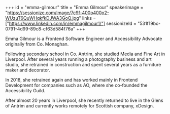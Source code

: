+++
id = "emma-gilmour"
title = "Emma Gilmour"
speakerimage = "https://sessionize.com/image/7c9f-400o400o2-WUzuT6QuWHqkfkDJWA3GoQ.jpg"
links = ["https://www.linkedin.com/in/emmagilmour1/"]
sessionizeId = "531f19bc-0791-4d99-89c8-cf63d584f76a"
+++

Emma Gilmour is a Frontend Software Engineer and Accessibility Advocate originally from Co. Monaghan.

Following secondary school in Co. Antrim, she studied Media and Fine Art in Liverpool. After several years running a photography business and art studio, she retrained in construction and spent several years as a furniture maker and decorator.

In 2018, she retrained again and has worked mainly in Frontend Development for companies such as AO, where she co-founded the Accessibility Guild.

After almost 20 years in Liverpool, she recently returned to live in the Glens of Antrim and currently works remotely for Scottish company, xDesign.